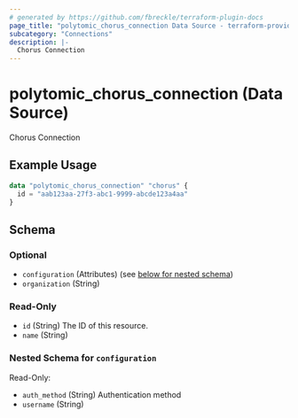 ```yaml
---
# generated by https://github.com/fbreckle/terraform-plugin-docs
page_title: "polytomic_chorus_connection Data Source - terraform-provider-polytomic"
subcategory: "Connections"
description: |-
  Chorus Connection
---
```


# polytomic_chorus_connection (Data Source)

Chorus Connection

## Example Usage

```terraform
data "polytomic_chorus_connection" "chorus" {
  id = "aab123aa-27f3-abc1-9999-abcde123a4aa"
}
```

<!-- schema generated by tfplugindocs -->
## Schema

### Optional

- `configuration` (Attributes) (see [below for nested schema](#nestedatt--configuration))
- `organization` (String)

### Read-Only

- `id` (String) The ID of this resource.
- `name` (String)

<a id="nestedatt--configuration"></a>
### Nested Schema for `configuration`

Read-Only:

- `auth_method` (String) Authentication method
- `username` (String)


